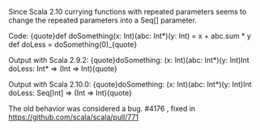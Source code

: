 Since Scala 2.10 currying functions with repeated parameters seems to change the repeated parameters into a Seq[] parameter.

Code:
{quote}def doSomething(x: Int)(abc: Int*)(y: Int) = x + abc.sum * y
def doLess = doSomething(0)_{quote}

Output with Scala 2.9.2:
{quote}doSomething: (x: Int)(abc: Int*)(y: Int)Int
doLess: Int* => (Int => Int){quote}

Output with Scala 2.10.0:
{quote}doSomething: (x: Int)(abc: Int*)(y: Int)Int
doLess: Seq[Int] => (Int => Int){quote}


The old behavior was considered a bug. #4176 , fixed in https://github.com/scala/scala/pull/771
